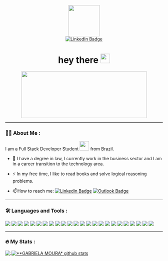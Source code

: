 <div id="header" align="center">
  <img src="https://media.giphy.com/media/3kPDmoWdBpQPNhCnUG/giphy.gif" width="100"/>
  <div id="badges">
    <a href="https://www.linkedin.com/in/gabriela-daniel-moura/">
      <img src="https://img.shields.io/badge/LinkedIn-blue?style=for-the-badge&logo=linkedin&logoColor=white" alt="LinkedIn Badge"/>
    </a>
<!--     <a href="https://www.instagram.com/gabrielaamouraa">
      <img src="https://img.shields.io/badge/Instagram-blueviolet?style=for-the-badge&logo=instagram&logoColor=white" alt="Instagram Badge"/>
    </a>
    <a href="https://twitter.com/GabiMoura_">
      <img src="https://img.shields.io/badge/Twitter-blue?style=for-the-badge&logo=twitter&logoColor=white" alt="Twitter Badge"/>
    </a> -->
  </div>
  <img src="https://komarev.com/ghpvc/?username=GabrielaMoura25&style=flat-square&color=blue" alt=""/>
  <h1>
  hey there
  <img src="https://media.giphy.com/media/hvRJCLFzcasrR4ia7z/giphy.gif" width="30px"/>
</h1>
</div>

<div align="center">
  <img src="https://media.giphy.com/media/xT8qBsOjMOcdeGJIU8/giphy.gif" width="400" height="150"/>
</div>


---

### :woman_technologist: About Me :
I am a Full Stack Developer Student <img src="https://media.giphy.com/media/WUlplcMpOCEmTGBtBW/giphy.gif" width="30"> from Brazil.
- :telescope: I have a degree in law, I currently work in the business sector and I am in a career transition to the technology area.

- :zap: In my free time, I like to read books and solve logical reasoning problems.

- :mailbox:How to reach me: [![Linkedin Badge](https://img.shields.io/badge/LinkedIn-blue?style=flat&logo=Linkedin&logoColor=white)](https://www.linkedin.com/in/gabriela-daniel-moura/) [![Outlook Badge](https://img.shields.io/badge/Outlook-blue?style=flat&logo=Outlook&logoColor=white)](mailto:gabrieladaniel49@hotmail.com)

---

### :hammer_and_wrench: Languages and Tools :
<div>
  <img src="https://img.shields.io/badge/VSCODE-1572B6?style=for-the-badge&logo=vscode&logoColor=white" />
  <img src="https://img.shields.io/badge/Slack-1572B6?style=for-the-badge&logo=slack&logoColor=white" />
  <img src="https://img.shields.io/badge/Trello-1572B6?style=for-the-badge&logo=trello&logoColor=white" />
  <img src="https://img.shields.io/badge/Github-CA4245?style=for-the-badge&logo=github&logoColor=white" />
  <img src="https://img.shields.io/badge/Git-CA4245?style=for-the-badge&logo=git&logoColor=white" />
  <img src="https://img.shields.io/badge/CSS3-1572B6?style=for-the-badge&logo=css3&logoColor=white" />
  <img src="https://img.shields.io/badge/HTML5-E34F26?style=for-the-badge&logo=html5&logoColor=white" />
  <img src="https://img.shields.io/badge/JavaScript-F7DF1E?style=for-the-badge&logo=javascript&logoColor=black" />
  <img src="https://img.shields.io/badge/Java-F7DF1E?style=for-the-badge&logo=java&logoColor=black" />
  <img src="https://img.shields.io/badge/Kotlin-F7DF1E?style=for-the-badge&logo=kotlin&logoColor=black" />
  <img src="https://img.shields.io/badge/Jest-C21325?style=for-the-badge&logo=jest&logoColor=white" />
  <img src="https://img.shields.io/badge/Bootstrap-563D7C?style=for-the-badge&logo=bootstrap&logoColor=white" />
  <img src="https://img.shields.io/badge/React-20232A?style=for-the-badge&logo=react&logoColor=61DAFB" />
  <img src="https://img.shields.io/badge/Redux-593D88?style=for-the-badge&logo=redux&logoColor=white" />
  <img src="https://img.shields.io/badge/React_Router-CA4245?style=for-the-badge&logo=react-router&logoColor=white" />
  <img src="https://img.shields.io/badge/Docker-2CA5E0?style=for-the-badge&logo=docker&logoColor=white" />
  <img src="https://img.shields.io/badge/Node.js-339933?style=for-the-badge&logo=nodedotjs&logoColor=white" />
  <img src="https://img.shields.io/badge/Express.js-000000?style=for-the-badge&logo=express&logoColor=white" />
  <img src="https://img.shields.io/badge/MySQL-005C84?style=for-the-badge&logo=mysql&logoColor=white" />
  <img src="https://img.shields.io/badge/Sequelize-52B0E7?style=for-the-badge&logo=Sequelize&logoColor=white" />
  <img src="https://img.shields.io/badge/Mocha-8D6748?style=for-the-badge&logo=Mocha&logoColor=white" />
  <img src="https://img.shields.io/badge/TypeScript-007ACC?style=for-the-badge&logo=typescript&logoColor=white" />
  <img src="https://img.shields.io/badge/JWT-000000?style=for-the-badge&logo=JSON%20web%20tokens&logoColor=white" />
  <img src="https://img.shields.io/badge/MongoDB-4EA94B?style=for-the-badge&logo=mongodb&logoColor=white" />
  
 
  
</div>

---

### :fire: My Stats :
<a href="https://github.com/GabrielaMoura25">
  <img align="center" src="https://github-readme-stats.vercel.app/api/top-langs/?username=GabrielaMoura25&langs_count=7&theme=dracula&hide_langs_below=1" />
</a>

<a href="https://github.com/GabrielaMoura25">
 <img align="center" src="https://github-readme-stats.vercel.app/api?username=GabrielaMoura25&show_icons=true&theme=dracula&line_height=33" alt="**GABRIELA MOURA* github stats"/>
</a>


